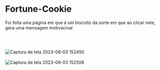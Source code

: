 # Fortune-Cookie

Foi feita uma página em que á um biscoito da sorte em que ao clicar nele, gera uma mensagem motivacinal

<br> <br>

![Captura de tela 2023-08-03 152450](https://github.com/Prattiz/Fortune-Cookie/assets/135062914/113aab85-9f9b-456b-9683-9417851f43c6)
<br> <br>
![Captura de tela 2023-08-03 152508](https://github.com/Prattiz/Fortune-Cookie/assets/135062914/d3d8f478-b1e8-4942-a2da-c63828569839)

